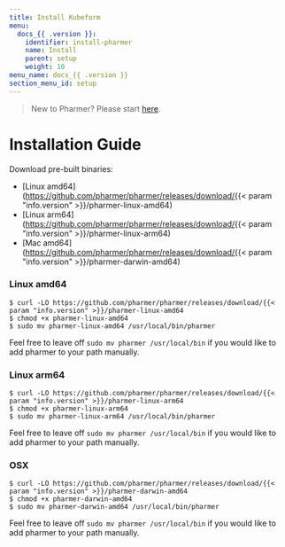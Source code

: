 ```yaml
---
title: Install Kubeform
menu:
  docs_{{ .version }}:
    identifier: install-pharmer
    name: Install
    parent: setup
    weight: 10
menu_name: docs_{{ .version }}
section_menu_id: setup
---
```


> New to Pharmer? Please start [here](/docs/concepts/).

# Installation Guide

Download pre-built binaries:

- [Linux amd64](https://github.com/pharmer/pharmer/releases/download/{{< param "info.version" >}}/pharmer-linux-amd64)
- [Linux arm64](https://github.com/pharmer/pharmer/releases/download/{{< param "info.version" >}}/pharmer-linux-arm64)
- [Mac amd64](https://github.com/pharmer/pharmer/releases/download/{{< param "info.version" >}}/pharmer-darwin-amd64)


### Linux amd64

```console
$ curl -LO https://github.com/pharmer/pharmer/releases/download/{{< param "info.version" >}}/pharmer-linux-amd64
$ chmod +x pharmer-linux-amd64
$ sudo mv pharmer-linux-amd64 /usr/local/bin/pharmer
```

Feel free to leave off `sudo mv pharmer /usr/local/bin` if you would like to add pharmer to your path manually.

### Linux arm64

```console
$ curl -LO https://github.com/pharmer/pharmer/releases/download/{{< param "info.version" >}}/pharmer-linux-arm64
$ chmod +x pharmer-linux-arm64
$ sudo mv pharmer-linux-arm64 /usr/local/bin/pharmer
```
Feel free to leave off `sudo mv pharmer /usr/local/bin` if you would like to add pharmer to your path manually.

### OSX

```console
$ curl -LO https://github.com/pharmer/pharmer/releases/download/{{< param "info.version" >}}/pharmer-darwin-amd64
$ chmod +x pharmer-darwin-amd64
$ sudo mv pharmer-darwin-amd64 /usr/local/bin/pharmer
```

Feel free to leave off `sudo mv pharmer /usr/local/bin` if you would like to add pharmer to your path manually.
